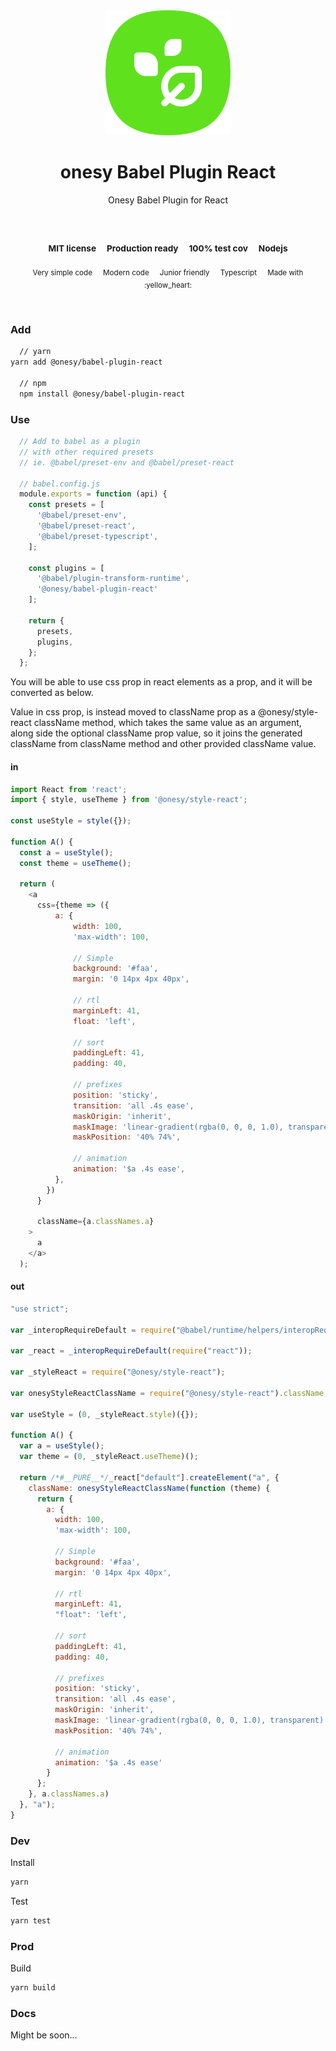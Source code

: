 
</br>
</br>

<p align='center'>
  <a target='_blank' rel='noopener noreferrer' href='#'>
    <img src='../../utils/images/logo.svg' alt='onesy logo' />
  </a>
</p>

<h1 align='center'>onesy Babel Plugin React</h1>

<p align='center'>
  Onesy Babel Plugin for React
</p>

<br />

<h3 align='center'>
  <sub>MIT license&nbsp;&nbsp;&nbsp;&nbsp;</sub>
  <sub>Production ready&nbsp;&nbsp;&nbsp;&nbsp;</sub>
  <sub>100% test cov&nbsp;&nbsp;&nbsp;&nbsp;</sub>
  <sub>Nodejs</sub>
</h3>

<p align='center'>
    <sub>Very simple code&nbsp;&nbsp;&nbsp;&nbsp;</sub>
    <sub>Modern code&nbsp;&nbsp;&nbsp;&nbsp;</sub>
    <sub>Junior friendly&nbsp;&nbsp;&nbsp;&nbsp;</sub>
    <sub>Typescript&nbsp;&nbsp;&nbsp;&nbsp;</sub>
    <sub>Made with :yellow_heart:</sub>
</p>

<br />

### Add

```sh
  // yarn
yarn add @onesy/babel-plugin-react

  // npm
  npm install @onesy/babel-plugin-react
```

### Use

```javascript
  // Add to babel as a plugin
  // with other required presets
  // ie. @babel/preset-env and @babel/preset-react

  // babel.config.js
  module.exports = function (api) {
    const presets = [
      '@babel/preset-env',
      '@babel/preset-react',
      '@babel/preset-typescript',
    ];

    const plugins = [
      '@babel/plugin-transform-runtime',
      '@onesy/babel-plugin-react'
    ];

    return {
      presets,
      plugins,
    };
  };
```

You will be able to use css prop in react elements as a prop, and it will be converted as below.

Value in css prop, is instead moved to className prop as a @onesy/style-react className method, which takes the same value as an argument, along side the optional className prop value, so it joins the generated className from className method and other provided className value.

#### in

```javascript
import React from 'react';
import { style, useTheme } from '@onesy/style-react';

const useStyle = style({});

function A() {
  const a = useStyle();
  const theme = useTheme();

  return (
    <a
      css={theme => ({
          a: {
              width: 100,
              'max-width': 100,

              // Simple
              background: '#faa',
              margin: '0 14px 4px 40px',

              // rtl
              marginLeft: 41,
              float: 'left',

              // sort
              paddingLeft: 41,
              padding: 40,

              // prefixes
              position: 'sticky',
              transition: 'all .4s ease',
              maskOrigin: 'inherit',
              maskImage: 'linear-gradient(rgba(0, 0, 0, 1.0), transparent)',
              maskPosition: '40% 74%',

              // animation
              animation: '$a .4s ease',
          },
        })
      }

      className={a.classNames.a}
    >
      a
    </a>
  );
```

#### out

```javascript
"use strict";

var _interopRequireDefault = require("@babel/runtime/helpers/interopRequireDefault");

var _react = _interopRequireDefault(require("react"));

var _styleReact = require("@onesy/style-react");

var onesyStyleReactClassName = require("@onesy/style-react").className;

var useStyle = (0, _styleReact.style)({});

function A() {
  var a = useStyle();
  var theme = (0, _styleReact.useTheme)();

  return /*#__PURE__*/_react["default"].createElement("a", {
    className: onesyStyleReactClassName(function (theme) {
      return {
        a: {
          width: 100,
          'max-width': 100,

          // Simple
          background: '#faa',
          margin: '0 14px 4px 40px',

          // rtl
          marginLeft: 41,
          "float": 'left',

          // sort
          paddingLeft: 41,
          padding: 40,

          // prefixes
          position: 'sticky',
          transition: 'all .4s ease',
          maskOrigin: 'inherit',
          maskImage: 'linear-gradient(rgba(0, 0, 0, 1.0), transparent)',
          maskPosition: '40% 74%',

          // animation
          animation: '$a .4s ease'
        }
      };
    }, a.classNames.a)
  }, "a");
}
```

### Dev

Install

```sh
yarn
```

Test

```sh
yarn test
```

### Prod

Build

```sh
yarn build
```

### Docs

Might be soon...
